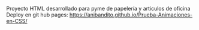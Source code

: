 Proyecto HTML desarrollado para pyme de papelería y articulos de oficina
Deploy en git hub pages: https://anibandito.github.io/Prueba-Animaciones-en-CSS/
